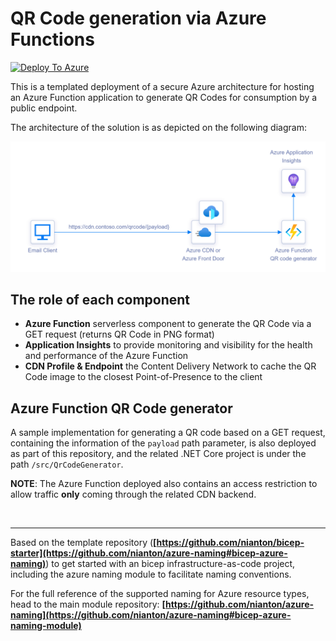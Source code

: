 # QR Code generation via Azure Functions

[![Deploy To Azure](https://aka.ms/deploytoazurebutton)](https://portal.azure.com/#create/Microsoft.Template/uri/https%3A%2F%2Fraw.githubusercontent.com%2Fnianton%2Fazure-functions-qrcode%2Fmain%2Fdeploy%2Fazure.deploy.json)


This is a templated deployment of a secure Azure architecture for hosting an Azure Function application to generate QR Codes for consumption by a public endpoint.

The architecture of the solution is as depicted on the following diagram:

![Artitectural Diagram](./assets/architecture-diagram.png?raw=true)

## The role of each component

* **Azure Function** serverless component to generate the QR Code via a GET request (returns QR Code in PNG format)
* **Application Insights** to provide monitoring and visibility for the health and performance of the Azure Function
* **CDN Profile & Endpoint** the Content Delivery Network to cache the QR Code image to the closest Point-of-Presence to the client

## Azure Function QR Code generator

A sample implementation for generating a QR code based on a GET request, containing the information of the `payload` path parameter, is also deployed as part of this repository, and the related .NET Core project is under the path `/src/QrCodeGenerator`.

**NOTE**: The Azure Function deployed also contains an access restriction to allow traffic **only** coming through the related CDN backend.

<br>

---
Based on the template repository (**[https://github.com/nianton/bicep-starter](https://github.com/nianton/azure-naming#bicep-azure-naming)**) to get started with an bicep infrastructure-as-code project, including the azure naming module to facilitate naming conventions. 

For the full reference of the supported naming for Azure resource types, head to the main module repository: **[https://github.com/nianton/azure-naming](https://github.com/nianton/azure-naming#bicep-azure-naming-module)**